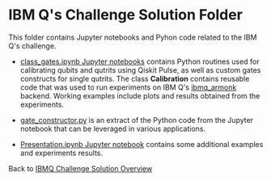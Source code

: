 # IBM Q's Challenge Solution Folder

This folder contains Jupyter notebooks and Pyhon code related to the IBM Q's challenge.

 - [class_gates.ipynb Jupyter notebooks](class_gates.ipynb) contains Python routines used for calibrating qubits and qutrits using Qiskit Pulse, as well as custom gates constructs for single qutrits. The class **Calibration** contains reusable code that was used to run experiments on IBM Q's [ibmq_armonk](https://quantum-computing.ibm.com/services?services=systems) backend. Working examples include plots and results obtained from the experiments.  

 - [gate_constructor.py](gate_constructor.py) is an extract of the Python code from the Jupyter notebook that can be leveraged in various applications.

 - [Presentation.ipynb Jupyter notebook](Presentation.ipynb) contains some additional examples and experiments results.

Back to [IBMQ Challenge Solution Overview](../IBMQ_challenge_solution.md)
